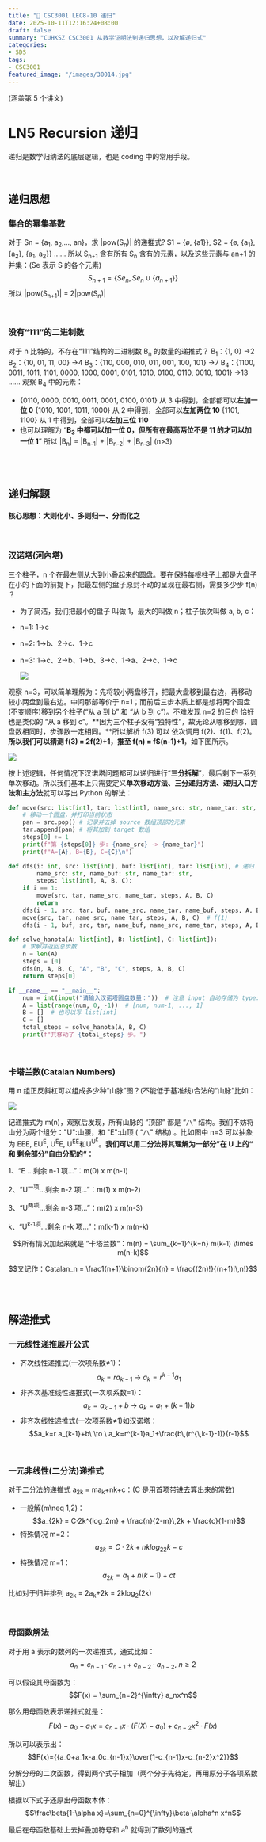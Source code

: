 ```yaml
---
title: "🧮 CSC3001 LEC8-10 递归"
date: 2025-10-11T12:16:24+08:00
draft: false
summary: "CUHKSZ CSC3001 从数学证明法到递归思想，以及解递归式"
categories: 
- SDS
tags: 
- CSC3001
featured_image: "/images/30014.jpg"
---
```




(涵盖第 5 个讲义)

# LN5 Recursion 递归

递归是数学归纳法的底层逻辑，也是 coding 中的常用手段。

<br>

## 递归思想

### 集合的幂集基数
对于 Sn = {a<sub>1</sub>, a<sub>2</sub>,..., an}，求 |pow(S<sub>n</sub>)| 的递推式?
S1 = {ø, {a1}}, S2 = {ø, {a<sub>1</sub>}, {a<sub>2</sub>}, {a<sub>1</sub>, a<sub>2</sub>}} ......
所以 S<sub>n+1</sub> 含有所有 S<sub>n</sub> 含有的元素，以及这些元素与 an+1 的并集：(Se 表示 S 的各个元素)$$S_{n+1}=\{{Se_n, Se_n∪\{a_{n+1}\}}\}$$
所以 |pow(S<sub>n+1</sub>)|  = 2|pow(S<sub>n</sub>)| 

<br>


### 没有“111”的二进制数
对于 n 比特的，不存在“111”结构的二进制数 B<sub>n</sub> 的数量的递推式？
B<sub>1</sub>：{1, 0} →2
B<sub>2</sub>：{10, 01, 11, 00} →4
B<sub>3</sub>：{110, 000, 010, 011, 001, 100, 101} →7
B<sub>4</sub>：{1100,  0011, 1011, 1101, 0000, 1000, 0001, 0101, 1010, 0100, 0110, 0010, 1001} →13
......
观察 B<sub>4</sub> 中的元素：

- {0110, 0000, 0010, 0011, 0001, 0100, 0101} 从 3 中得到，全部都可以**左加一位 0**
  {1010, 1001, 1011, 1000} 从 2 中得到，全部可以**左加两位 10**
  {1101, 1100} 从 1 中得到，全部可以**左加三位 110**
- 也可以理解为 “**B<sub>3</sub> 中都可以加一位 0，但所有在最高两位不是 11 的才可以加一位 1**”
所以 |B<sub>n</sub>| = |B<sub>n-1</sub>| + |B<sub>n-2</sub>| + |B<sub>n-3</sub>| (n>3)

<br>

<br>

## 递归解题

#### 核心思想：大则化小、多则归一、分而化之

<br>

### 汉诺塔(河內塔)
三个柱子，n 个在最左侧从大到小叠起来的圆盘。要在保持每根柱子上都是大盘子在小的下面的前提下，把最左侧的盘子原封不动的呈现在最右侧，需要多少步 f(n) ？

- 为了简洁，我们把最小的盘子 叫做 1，最大的叫做 n；柱子依次叫做 a, b, c：

- n=1: 1->c

- n=2: 1->b、2->c、1->c

- n=3: 1->c、2->b、1->b、3->c、1->a、2->c、1->c

  ![](https://i.postimg.cc/pr1hBVg7/hanota-divide-and-conquer.png)

观察 n=3，可以简单理解为：先将较小两盘移开，把最大盘移到最右边，再移动较小两盘到最右边。中间那部等价于 n=1；而前后三步本质上都是想将两个圆盘(不变顺序)移到另个柱子(“从 a 到 b” 和 “从 b 到 c”)。不难发现 n=2 的目的 恰好也是类似的 “从 a 移到 c”。**因为三个柱子没有“独特性”，故无论从哪移到哪，圆盘数相同时，步骤数一定相同。**所以解析 f(3) 可以 依次调用 f(2)、f(1)、f(2)。
**所以我们可以猜测 f(3) = 2f(2)+1，推至 f(n) = fS(n-1)+1**，如下图所示。

![](https://i.postimg.cc/GtpTYTSG/hanota-recursive-tree.png)

按上述逻辑，任何情况下汉诺塔问题都可以递归进行“**三分拆解**”，最后剩下一系列单次移动。所以我们基本上只需要定义**单次移动方法、三分递归方法、递归入口方法和主方法**就可以写出 Python 的解法：

```python
def move(src: list[int], tar: list[int], name_src: str, name_tar: str, steps: list[int], A, B, C):
    # 移动一个圆盘，并打印当前状态
    pan = src.pop() # 记录并去掉 source 数组顶部的元素
    tar.append(pan) # 将其加到 target 数组
    steps[0] += 1
    print(f"第 {steps[0]} 步: {name_src} -> {name_tar}")
    print(f"A={A}, B={B}, C={C}\n")

def dfs(i: int, src: list[int], buf: list[int], tar: list[int], # 递归 f(i)
        name_src: str, name_buf: str, name_tar: str,
        steps: list[int], A, B, C):
    if i == 1:
        move(src, tar, name_src, name_tar, steps, A, B, C)
        return
    dfs(i - 1, src, tar, buf, name_src, name_tar, name_buf, steps, A, B, C)  # f(i-1)
    move(src, tar, name_src, name_tar, steps, A, B, C)  # f(1)
    dfs(i - 1, buf, src, tar, name_buf, name_src, name_tar, steps, A, B, C)  # f(i-1)

def solve_hanota(A: list[int], B: list[int], C: list[int]):
    # 求解并返回总步数
    n = len(A)
    steps = [0]
    dfs(n, A, B, C, "A", "B", "C", steps, A, B, C)
    return steps[0]

if __name__ == "__main__":
    num = int(input("请输入汉诺塔圆盘数量："))  # 注意 input 自动存储为 type:str
    A = list(range(num, 0, -1))  # [num, num-1, ..., 1]
    B = []  # 也可以写 list[int]
    C = []
    total_steps = solve_hanota(A, B, C)
    print(f"共移动了 {total_steps} 步。")
```

<br>

### 卡塔兰数(Catalan Numbers)

用 n 组正反斜杠可以组成多少种“山脉”图？(不能低于基准线)合法的“山脉”比如：

![](https://i.postimg.cc/QCC7WY6j/2025-09-20-10-43-22.png)

记递推式为 m(n)，观察后发现，所有山脉的 “顶部” 都是 “`/\`" 结构。我们不妨将山分为两个组分："U":山腰，和 "E":山顶 ( “`/\`" 结构) 。比如图中 n=3 可以抽象为 EEE, EU<sup>E</sup>, U<sup>E</sup>E, U<sup>EE</sup>和U<sup>U<sup>E</sup></sup>。**我们可以用二分法将其理解为一部分”在 U 上的“ 和 剩余部分”自由分配的“：**

1、“E ...剩余 n-1 项...”：m(0) x m(n-1)

2、“U<sup>一项</sup>...剩余 n-2 项...”：m(1) x m(n-2)

3、“U<sup>两项</sup>...剩余 n-3 项...”：m(2) x m(n-3)

k、“U<sup>k-1项</sup>...剩余 n-k 项...”：m(k-1) x m(n-k)

$$所有情况加起来就是 ”卡塔兰数“：m(n) = \sum_{k=1}^{k=n} m(k-1) \times m(n-k)$$

$$又记作：Catalan_n = \frac1{n+1}\binom{2n}{n} = \frac{(2n)!}{(n+1)!\,n!}$$

<br>

<br>

## 解递推式

### 一元线性递推展开公式
- 齐次线性递推式(一次项系数≠1)：$$a_k=r a_{k-1}\ \to\ a_k=r^{k-1}a_1$$
- 非齐次基准线性递推式(一次项系数=1)：$$a_k = a_{k-1} + b\ \to\ a_k = a_1 + (k-1)b$$
- 非齐次线性递推式(一次项系数≠1)如汉诺塔：$$a_k=r a_{k-1}+b\ \to \ a_k=r^{k-1}a_1+\frac{b\,(r^{\,k-1}-1)}{r-1}$$

<br>

### 一元非线性(二分法)递推式

对于二分法的递推式 a<sub>2k</sub> = ma<sub>k</sub>+nk+c：(C 是用首项带进去算出来的常数)

- 一般解(m\neq 1,2)：$$a_{2k} = C·2k^{log_2m} + \frac{n}{2-m}\,2k + \frac{c}{1-m}$$
- 特殊情况 m=2：$$a_{2k} = C·2k + nklog_22k - c$$
- 特殊情况 m=1：$$a_{2k} = a_1 + n(k-1) + ct$$

比如对于归并排列 a<sub>2k</sub> = 2a<sub>k</sub>+2k = 2klog<sub>2</sub>(2k) 

<br>

### 母函数解法

对于用 a 表示的数列的一次递推式，通式比如： $$a_{n} = c_{n-1}·a_{n-1} + c_{n-2}·a_{n-2},\ n≥2$$

可以假设其母函数为： $$F(x) = \sum_{n=2}^{\infty} a_nx^n$$

那么用母函数表示递推式就是：$$F(x)-a_0-a_1x=c_{n-1}x·(F(X)-a_0)+c_{n-2}x^2·F(x)$$

所以可以表示出：$$F(x)={{a_0+a_1x-a_0c_{n-1}x}\over{1-c_{n-1}x-c_{n-2}x^2}}$$

分解分母的二次函数，得到两个式子相加（两个分子先待定，再用原分子各项系数解出）

根据以下式子还原出母函数本体：$$\frac\beta{1-\alpha x}=\sum_{n=0}^{\infty}\beta·\alpha^n x^n$$

最后在母函数基础上去掉叠加符号和 a<sup>n</sup> 就得到了数列的通式







